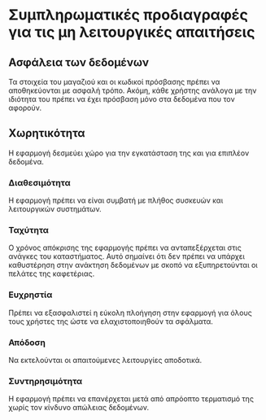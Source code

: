 # Συμπληρωματικές προδιαγραφές για τις μη λειτουργικές απαιτήσεις 

## Ασφάλεια των δεδομένων
Τα στοιχεία του μαγαζιού και οι κωδικοί πρόσβασης πρέπει να αποθηκεύονται με ασφαλή τρόπο. Ακόμη, κάθε χρήστης ανάλογα με την ιδιότητα του πρέπει να έχει πρόσβαση μόνο στα δεδομένα που τον αφορούν. 

## Χωρητικότητα
Η εφαρμογή δεσμεύει χώρο για την εγκατάσταση της και για επιπλέον δεδομένα. 

### Διαθεσιμότητα
Η εφαρμογή πρέπει να είναι συμβατή με πλήθος συσκευών και λειτουργικών συστημάτων.

### Ταχύτητα
Ο χρόνος απόκρισης της εφαρμογής πρέπει να ανταπεξέρχεται στις ανάγκες του καταστήματος. Αυτό σημαίνει ότι δεν πρέπει να υπάρχει καθυστέρηση στην ανάκτηση δεδομένων με σκοπό να εξυπηρετούνται οι πελάτες της καφετέριας. 

### Ευχρηστία 
Πρέπει να εξασφαλιστεί η εύκολη πλοήγηση στην εφαρμογή για όλους τους χρήστες της ώστε να ελαχιστοποιηθούν τα σφάλματα. 

### Απόδοση
Να εκτελούνται οι απαιτούμενες λειτουργίες αποδοτικά.

### Συντηρησιμότητα
Η εφαρμογή πρέπει να επανέρχεται μετά από απρόοπτο τερματισμό της χωρίς τον κίνδυνο απώλειας δεδομένων.